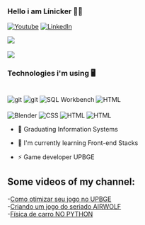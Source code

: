### Hello i am Línicker 👋🏻

[![Youtube](https://img.shields.io/badge/YouTube-FF0000?style=for-the-badge&logo=youtube&logoColor=white)](https://www.youtube.com/@kost337)
[![Linkedln](https://img.shields.io/badge/LinkedIn-0077B5?style=for-the-badge&logo=linkedin&logoColor=white)](https://www.linkedin.com/in/l%C3%ADnicker-ostroski-mota-b78034269/)

<a href="https://github-readme-stats.vercel.app/api?username=LinickerOstroski&show_icons=true&theme=dracula">
  <img align="center" src="https://github-readme-stats.vercel.app/api?username=LinickerOstroski&show_icons=true&theme=cobalt" />
</a>
<br><br/>
<a href="https://github-readme-stats.vercel.app/api/top-langs/?username=LinickerOstroski&layout=compact">
  <img align="center" src="https://github-readme-stats.vercel.app/api/top-langs/?username=LinickerOstroski&layout=compact" />
</a>

### Technologies i'm using 🖥️

<div style= "display: inline_block"><br/>
  <img align = "center" alt= "git" src = "https://img.shields.io/badge/GIT-E44C30?style=for-the-badge&logo=git&logoColor=white" />
  <img align = "center" alt= "git" src = "https://img.shields.io/badge/JavaScript-F7DF1E?style=for-the-badge&logo=javascript&logoColor=black" />
  <img align = "center" alt= "SQL Workbench" src = "https://img.shields.io/badge/MySQL-005C84?style=for-the-badge&logo=mysql&logoColor=white" />
  <img align = "center" alt= "HTML" src = "https://img.shields.io/badge/Vscode-007ACC?style=for-the-badge&logo=visual-studio-code&logoColor=white" />
  <br><br/>
  <img align = "center" alt= "Blender" src = "https://img.shields.io/badge/blender-%23F5792A.svg?style=for-the-badge&logo=blender&logoColor=white" />
  <img align = "center" alt= "CSS" src = "https://img.shields.io/badge/css3-%231572B6.svg?style=for-the-badge&logo=css3&logoColor=white" />
  <img align = "center" alt= "HTML" src = "https://img.shields.io/badge/html5-%23E34F26.svg?style=for-the-badge&logo=html5&logoColor=white" />
  <img align = "center" alt= "HTML" src = "https://img.shields.io/badge/java-%23ED8B00.svg?style=for-the-badge&logo=openjdk&logoColor=white" />
  
- 📘 Graduating Information Systems

- 🌱 I'm currently learning Front-end Stacks

- ⚡ Game developer UPBGE

## Some videos of my channel:

-[Como otimizar seu jogo no UPBGE](https://www.youtube.com/watch?v=8QVvmya02yM&ab_channel=Kost)<br/>
-[Criando um jogo do seriado AIRWOLF](https://www.youtube.com/watch?v=zrqcBKpr3dk&ab_channel=Kost)<br/>
-[Física de carro NO PYTHON](https://www.youtube.com/watch?v=w4MEoqmSipk&ab_channel=Kost)<br/>


<!--
**LinickerOstroski/LinickerOstroski** is a ✨ _special_ ✨ repository because its `README.md` (this file) appears on your GitHub profile.

Here are some ideas to get you started:

- 🔭 I’m currently working on ...
- 🌱 I’m currently learning ...
- 👯 I’m looking to collaborate on ...
- 🤔 I’m looking for help with ...
- 💬 Ask me about ...
- 📫 How to reach me: ...
- 😄 Pronouns: ...
- ⚡ Fun fact: ...
-->
